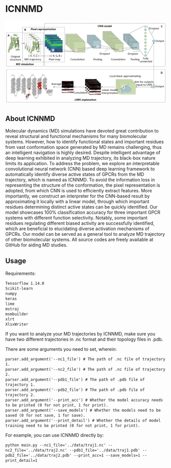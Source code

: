 # ICNNMD
![Image text](https://github.com/Jane-Liu97/ICNNMD/blob/main/img/cfg.png)

## About ICNNMD
Molecular dynamics (MD) simulations have devoted great contribution to reveal structural and functional mechanisms for many biomolecular systems. However, how to identify functional states and important residues from vast conformation space generated by MD remains challenging, thus an intelligent navigation is highly desired. Despite intelligent advantage of deep learning exhibited in analyzing MD trajectory, its black-box nature limits its application. To address the problem, we explore an interpretable convolutional neural network (CNN) based deep learning framework to automatically identify diverse active states of GPCRs from the MD trajectory, which is named as ICNNMD. To avoid the information loss in representing the structure of the conformation, the pixel representation is adopted, from which CNN is used to efficiently extract features. More importantly, we construct an interpreter for the CNN-based result by approximating it locally with a linear model, through which important residues determining distinct active states can be quickly identified. Our model showcases 100% classification accuracy for three important GPCR systems with different function selectivity. Notably, some important residues regulating different biased activity are successfully identified, which are beneficial to elucidating diverse activation mechanisms of GPCRs. Our model can be served as a general tool to analyze MD trajectory of other biomolecular systems. All source codes are freely available at GitHub for aiding MD studies. 


## Usage
Requirements:
```
Tensorflow 1.14.0
Scikit-learn
numpy
keras
lime
mstraj
msmbuilder
xlrt
XlsxWriter
```

If you want to analyze your MD trajectories by ICNNMD, make sure you have two different trajectories in .nc format and their topology files in .pdb. 
 
There are some arguments you need to set, wherein: 
```
parser.add_argument('--nc1_file') # The path of .nc file of trajectory 1. 
parser.add_argument('--nc2_file') # The path of .nc file of trajectory 2. 
parser.add_argument('--pdb1_file') # The path of .pdb file of trajectory 1. 
parser.add_argument('--pdb2_file') # The path of .pdb file of trajectory 2. 
parser.add_argument('--print_acc') # Whether the model accuracy needs to be printed (0 for not print, 1 for print). 
parser.add_argument('--save_models') # Whether the models need to be saved (0 for not save, 1 for save). 
parser.add_argument('--print_detail') # Whether the details of model training need to be printed (0 for not print, 1 for print). 
```

For example, you can use ICNNMD directly by:
```
python main.py --nc1_file='../data/traj1.nc' --nc2_file='../data/traj2.nc' --pdb1_file='../data/traj1.pdb' --pdb2_file='../data/traj2.pdb' --print_acc=1 --save_models=1 --print_detail=1
```

